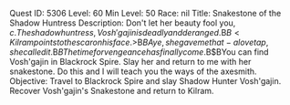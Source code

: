 Quest ID: 5306
Level: 60
Min Level: 50
Race: nil
Title: Snakestone of the Shadow Huntress
Description: Don't let her beauty fool you, $c. The shadow huntress, Vosh'gajin is deadly and deranged.$B$B<Kilram points to the scar on his face.>$B$BAye, she gave me that - a love tap, she called it.$B$BThe time for vengeance has finally come.$B$BYou can find Vosh'gajin in Blackrock Spire. Slay her and return to me with her snakestone. Do this and I will teach you the ways of the axesmith.
Objective: Travel to Blackrock Spire and slay Shadow Hunter Vosh'gajin. Recover Vosh'gajin's Snakestone and return to Kilram.
